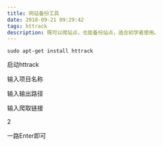 ```yaml
---
title: 网站备份工具
date: 2018-09-21 09:29:42
tags: httrack
description: 既可以爬站点，也能备份站点，适合初学者使用。
---
```


```git bash
sudo apt-get install httrack
```
启动httrack

输入项目名称

输入输出路径

输入爬取链接

2

一路Enter即可


